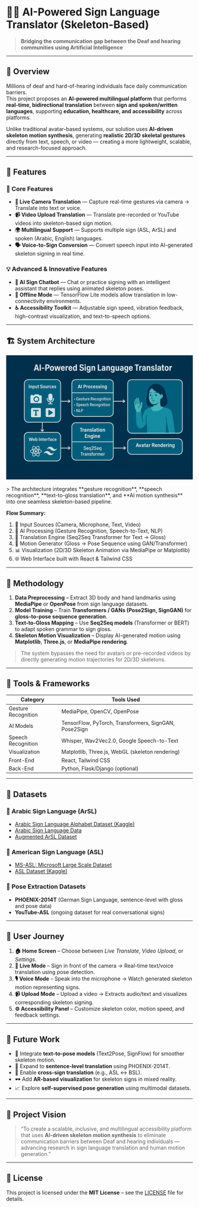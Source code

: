 # 🤖✨ AI-Powered Sign Language Translator (Skeleton-Based)

> **Bridging the communication gap between the Deaf and hearing communities using Artificial Intelligence**

---

## 🧩 Overview  

Millions of deaf and hard-of-hearing individuals face daily communication barriers.  
This project proposes an **AI-powered multilingual platform** that performs **real-time, bidirectional translation** between **sign and spoken/written languages**, supporting **education, healthcare, and accessibility** across platforms.  

Unlike traditional avatar-based systems, our solution uses **AI-driven skeleton motion synthesis**, generating **realistic 2D/3D skeletal gestures** directly from text, speech, or video — creating a more lightweight, scalable, and research-focused approach.

---

## 🚀 Features  

### 👐 Core Features
- **🎥 Live Camera Translation** — Capture real-time gestures via camera → Translate into text or voice.  
- **📹 Video Upload Translation** — Translate pre-recorded or YouTube videos into skeleton-based sign motion.  
- **🌍 Multilingual Support** — Supports multiple sign (ASL, ArSL) and spoken (Arabic, English) languages.  
- **🗣️ Voice-to-Sign Conversion** — Convert speech input into AI-generated skeleton signing in real time.  

### 💡 Advanced & Innovative Features
- **💬 AI Sign Chatbot** — Chat or practice signing with an intelligent assistant that replies using animated skeleton poses.  
- **📶 Offline Mode** — TensorFlow Lite models allow translation in low-connectivity environments.  
- **♿ Accessibility Toolkit** — Adjustable sign speed, vibration feedback, high-contrast visualization, and text-to-speech options.  

---

## 🏗️ System Architecture  
<p align="center"> <img src="user Experience.png" alt="System Architecture Diagram" width="800"/> </p>
> The architecture integrates **gesture recognition**, **speech recognition**, **text-to-gloss translation**, and **AI motion synthesis** into one seamless skeleton-based pipeline.

**Flow Summary:**
1. 🎥 Input Sources (Camera, Microphone, Text, Video)
2. 🧠 AI Processing (Gesture Recognition, Speech-to-Text, NLP)
3. 🔡 Translation Engine (Seq2Seq Transformer for Text → Gloss)
4. 🦴 Motion Generator (Gloss → Pose Sequence using GAN/Transformer)
5. 📊 Visualization (2D/3D Skeleton Animation via MediaPipe or Matplotlib)
6. 🌐 Web Interface built with React & Tailwind CSS  

---

## 🧠 Methodology  

1. **Data Preprocessing** – Extract 3D body and hand landmarks using **MediaPipe** or **OpenPose** from sign language datasets.  
2. **Model Training** – Train **Transformers / GANs (Pose2Sign, SignGAN)** for **gloss-to-pose sequence generation**.  
3. **Text-to-Gloss Mapping** – Use **Seq2Seq models** (Transformer or BERT) to adapt spoken grammar to sign gloss.  
4. **Skeleton Motion Visualization** – Display AI-generated motion using **Matplotlib**, **Three.js**, or **MediaPipe rendering**.  

> The system bypasses the need for avatars or pre-recorded videos by directly generating motion trajectories for 2D/3D skeletons.

---

## 🧰 Tools & Frameworks  

| Category | Tools Used |
|-----------|-------------|
| Gesture Recognition | MediaPipe, OpenCV, OpenPose |
| AI Models | TensorFlow, PyTorch, Transformers, SignGAN, Pose2Sign |
| Speech Recognition | Whisper, Wav2Vec2.0, Google Speech-to-Text |
| Visualization | Matplotlib, Three.js, WebGL (skeleton rendering) |
| Front-End | React, Tailwind CSS |
| Back-End | Python, Flask/Django (optional) |

---

## 🧾 Datasets  

### 📘 Arabic Sign Language (ArSL)
- [Arabic Sign Language Alphabet Dataset (Kaggle)](https://www.kaggle.com/datasets/birafaneimane/arabic-sign-language-alphabet-arsl-dataset)
- [Arabic Sign Language Data](https://www.kaggle.com/datasets/mohamedmostafa23334/arabic-sign-language-data)
- [Augmented ArSL Dataset](https://www.kaggle.com/datasets/sabribelmadoui/arabic-sign-language-augmented-dataset)

### 📗 American Sign Language (ASL)
- [MS-ASL: Microsoft Large Scale Dataset](https://microsoft.github.io/data-for-society/dataset?d=MS-ASL-American-Sign-Language-Dataset)
- [ASL Dataset (Kaggle)](https://www.kaggle.com/datasets/ayuraj/asl-dataset)

### 📙 Pose Extraction Datasets
- **PHOENIX-2014T** (German Sign Language, sentence-level with gloss and pose data)
- **YouTube-ASL** (ongoing dataset for real conversational signs)

---

## 🧭 User Journey  

1. **🏠 Home Screen** – Choose between *Live Translate*, *Video Upload*, or *Settings*.  
2. **🎥 Live Mode** – Sign in front of the camera → Real-time text/voice translation using pose detection.  
3. **🎙 Voice Mode** – Speak into the microphone → Watch generated skeleton motion representing signs.  
4. **📹 Upload Mode** – Upload a video → Extracts audio/text and visualizes corresponding skeleton signing.  
5. **⚙️ Accessibility Panel** – Customize skeleton color, motion speed, and feedback settings.  

---

## 🔮 Future Work  

- 🧬 Integrate **text-to-pose models** (Text2Pose, SignFlow) for smoother skeleton motion.  
- 🧠 Expand to **sentence-level translation** using PHOENIX-2014T.  
- 🔁 Enable **cross-sign translation** (e.g., ASL ↔ BSL).  
- 🕶️ Add **AR-based visualization** for skeleton signs in mixed reality.  
- 📈 Explore **self-supervised pose generation** using multimodal datasets.  

---

## 🧱 Project Vision  

> “To create a scalable, inclusive, and multilingual accessibility platform that uses **AI-driven skeleton motion synthesis** to eliminate communication barriers between Deaf and hearing individuals — advancing research in sign language translation and human motion generation.”

---

## 📜 License  

This project is licensed under the **MIT License** – see the [LICENSE](LICENSE) file for details.  
